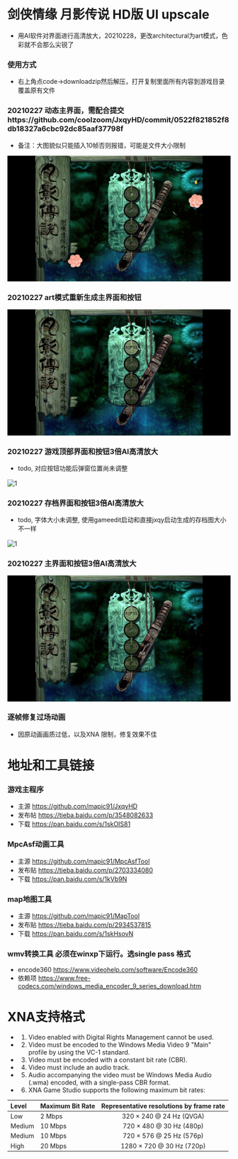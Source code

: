 # 剑侠情缘 月影传说 HD版 UI upscale
- 用AI软件对界面进行高清放大，20210228，更改architectural为art模式，色彩就不会那么尖锐了

### 使用方式
- 右上角点code->downloadzip然后解压，打开复制里面所有内容到游戏目录覆盖原有文件

### 20210227 动态主界面，需配合提交https://github.com/coolzoom/JxqyHD/commit/0522f821852f8db18327a6cbc92dc85aaf37798f
- 备注：大图貌似只能插入10帧否则报错，可能是文件大小限制
<img align="center" src="https://github.com/coolzoom/JxqyHD-ui-upscale/blob/master/Snipaste_2021-02-27_17-05-54.png" alt="1" />

### 20210227 art模式重新生成主界面和按钮
<img align="center" src="https://github.com/coolzoom/JxqyHD-ui-upscale/blob/master/Snipaste_2021-02-27_15-35-21.png" alt="1" />

### 20210227 游戏顶部界面和按钮3倍AI高清放大
- todo, 对应按钮功能后弹窗位置尚未调整
<img align="center" src="https://github.com/coolzoom/JxqyHD-ui-upscale/blob/master/Snipaste_2021-02-27_15-01-29.png" alt="1" />

### 20210227 存档界面和按钮3倍AI高清放大
- todo, 字体大小未调整, 使用gameedit启动和直接jxqy启动生成的存档图大小不一样
<img align="center" src="https://github.com/coolzoom/JxqyHD-ui-upscale/blob/master/Snipaste_2021-02-27_14-05-30.png" alt="1" />

### 20210227 主界面和按钮3倍AI高清放大
<img align="center" src="https://github.com/coolzoom/JxqyHD-ui-upscale/blob/master/Snipaste_2021-02-27_00-08-37.png" alt="1" />

### 逐帧修复过场动画
- 因原动画画质过低，以及XNA 限制，修复效果不佳



# 地址和工具链接

### 游戏主程序
- 主源 https://github.com/mapic91/JxqyHD
- 发布帖 https://tieba.baidu.com/p/3548082633
- 下载 https://pan.baidu.com/s/1skOIS81

### MpcAsf动画工具
- 主源 https://github.com/mapic91/MpcAsfTool
- 发布贴 https://tieba.baidu.com/p/2703334080
- 下载 https://pan.baidu.com/s/1kVb9N

### map地图工具
- 主源 https://github.com/mapic91/MapTool
- 发布贴 https://tieba.baidu.com/p/2934537815
- 下载 https://pan.baidu.com/s/1skHsovN

### wmv转换工具 必须在winxp下运行。选single pass 格式
- encode360 https://www.videohelp.com/software/Encode360
- 依赖项 https://www.free-codecs.com/windows_media_encoder_9_series_download.htm

# XNA支持格式

- 1) Video enabled with Digital Rights Management cannot be used.
- 2) Video must be encoded to the Windows Media Video 9 "Main" profile by using the VC-1 standard.
- 3) Video must be encoded with a constant bit rate (CBR).
- 4) Video must include an audio track.
- 5) Audio accompanying the video must be Windows Media Audio (.wma) encoded, with a single-pass CBR format.
- 6) XNA Game Studio supports the following maximum bit rates: 

|Level          |Maximum Bit Rate          |Representative resolutions by frame rate   |
|:--------------|:-------------------------|:-----------------------------------------:|
|Low            |2 Mbps                    |320 × 240 @ 24 Hz (QVGA)                   |
|Medium         |10 Mbps                   |720 × 480 @ 30 Hz (480p)                   |
|Medium         |10 Mbps                   |720 × 576 @ 25 Hz (576p)                   |
|High           |20 Mbps                   |1280 × 720 @ 30 Hz (720p)                  | 